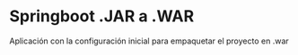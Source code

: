 # Springboot .JAR a .WAR
Aplicación con la configuración inicial para empaquetar el proyecto en .war        
